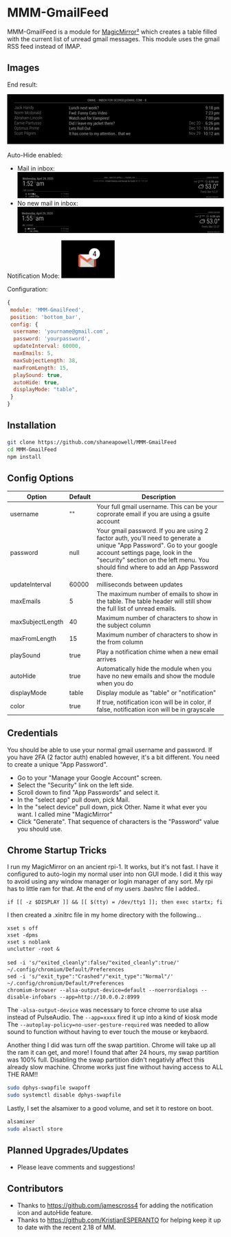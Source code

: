 # MMM-GmailFeed

MMM-GmailFeed is a module for [MagicMirror²](https://github.com/MichMich/MagicMirror) which creates a table filled with the current list of unread gmail messages. This module uses the gmail RSS feed instead of IMAP.

## Images

End result:

![](example1.png)

Auto-Hide enabled:

- Mail in inbox:
![](autoHideShown.png)
- No new mail in inbox:
![](autoHideHidden.png)

Notification Mode:
![](notificationMode.png)

Configuration:

```javascript
{
 module: 'MMM-GmailFeed',
 position: 'bottom_bar',
 config: {
  username: 'yourname@gmail.com',
  password: 'yourpassword',
  updateInterval: 60000,
  maxEmails: 5,
  maxSubjectLength: 38,
  maxFromLength: 15,
  playSound: true,
  autoHide: true,
  displayMode: "table",
 }
}
```

## Installation

```bash
git clone https://github.com/shaneapowell/MMM-GmailFeed
cd MMM-GmailFeed
npm install
```

## Config Options

| **Option** | **Default** | **Description** |
| --- | --- | --- |
| username | "" | Your full gmail username.  This can be your coprorate email if you are using a gsuite account |
| password | null | Your gmail password. If you are using 2 factor auth, you'll need to generate a unique "App Password". Go to your google account settings page, look in the "security" section on the left menu. You should find where to add an App Password there. |
| updateInterval | 60000 | milliseconds between updates |
| maxEmails | 5 | The maximum number of emails to show in the table. The table header will still show the full list of unread emails. |
| maxSubjectLength | 40 | Maximum number of characters to show in the subject column |
| maxFromLength | 15 | Maximum number of characters to show in the from column |
| playSound | true | Play a notification chime when a new email arrives |
| autoHide | true | Automatically hide the module when you have no new emails and show the module when you do |
| displayMode | table | Display module as "table" or "notification" |
| color | true | If true, notification icon will be in color, if false, notification icon will be in grayscale |

## Credentials

You should be able to use your normal gmail username and password. If you have 2FA (2 factor auth) enabled however, it's a bit different. You need to create a unique "App Password".

- Go to your "Manage your Google Account" screen.
- Select the "Security" link on the left side.
- Scroll down to find "App Passwords" and select it.
- In the "select app" pull down, pick Mail.
- In the "select device" pull down, pick Other. Name it what ever you want.  I called mine "MagicMirror"
- Click "Generate". That sequence of characters is the "Password" value you should use.

## Chrome Startup Tricks

I run my MagicMirror on an ancient rpi-1. It works, but it's not fast. I have it configured to auto-login my normal user into non GUI mode.  I did it this way to avoid using any window manager or login manager of any sort.  My rpi has to little ram for that.   At the end of my users .bashrc file I added..

```
if [[ -z $DISPLAY ]] && [[ $(tty) = /dev/tty1 ]]; then exec startx; fi
```

I then created a .xinitrc file in my home directory with the following...

```
xset s off
xset -dpms
xset s noblank
unclutter -root &

sed -i 's/"exited_cleanly":false/"exited_cleanly":true/' ~/.config/chromium/Default/Preferences
sed -i 's/"exit_type":"Crashed"/"exit_type":"Normal"/' ~/.config/chromium/Default/Preferences
chromium-browser --alsa-output-device=default --noerrordialogs --disable-infobars --app=http://10.0.0.2:8999
```

The ```-alsa-output-device``` was necessary to force chrome to use alsa instead of PulseAudio.
The ```--app=xxxx``` fired it up into a kind of kiosk mode
The ```--autoplay-policy=no-user-gesture-required``` was needed to allow sound to function without having to ever touch the mouse or keybaord.

Another thing I did was turn off the swap partition.  Chrome will take up all the ram it can get, and more!  I found that after 24 hours, my swap partition was 100% full.  Disabling the swap partition didn't negativly affect this already slow machine. Chrome works just fine without having access to ALL THE RAM!!

```bash
sudo dphys-swapfile swapoff
sudo systemctl disable dphys-swapfile
```

Lastly, I set the alsamixer to a good volume, and set it to restore on boot.

```bash
alsamixer
sudo alsactl store
```

## Planned Upgrades/Updates

- Please leave comments and suggestions!

## Contributors

- Thanks to https://github.com/jamescross4 for adding the notification icon and autoHide feature.
- Thanks to https://github.com/KristjanESPERANTO for helping keep it up to date with the recent 2.18 of MM.
